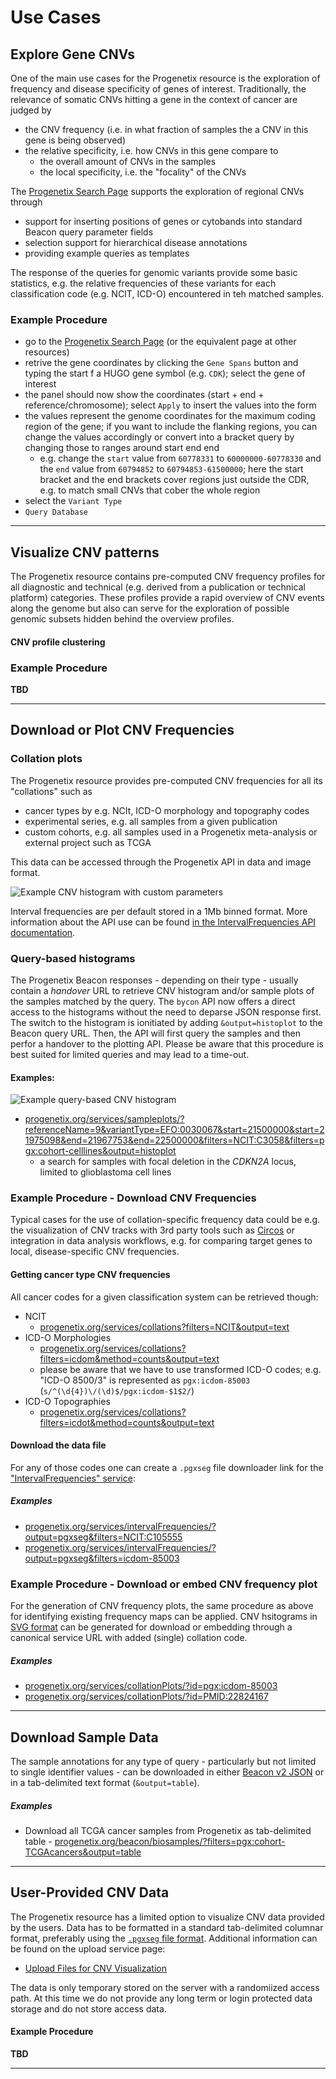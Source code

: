 # Use Cases

## Explore Gene CNVs

One of the main use cases for the Progenetix resource is the exploration of frequency and disease specificity of genes of interest. Traditionally, the relevance of somatic CNVs hitting a gene in the context of cancer are judged by

* the CNV frequency (i.e. in what fraction of samples the a CNV in this gene is being observed)
* the relative specificity, i.e. how CNVs in this gene compare to
    - the overall amount of CNVs in the samples
    - the local specificity, i.e. the "focality" of the CNVs

The [Progenetix Search Page](http://progenetix.org/search/) supports the exploration of regional CNVs through

* support for inserting positions of genes or cytobands into standard Beacon query parameter fields
* selection support for hierarchical disease annotations
* providing example queries as templates

The response of the queries for genomic variants provide some basic statistics, e.g. the relative frequencies of these variants for each classification code (e.g. NCIT, ICD-O) encountered in teh matched samples.

### Example Procedure

* go to the [Progenetix Search Page](http://progenetix.org/search/) (or the equivalent
  page at other resources)
* retrive the gene coordinates by clicking the `Gene Spans` button and typing the
  start f a HUGO gene symbol (e.g. `CDK`); select the gene of interest
* the panel should now show the coordinates (start + end + reference/chromosome);
  select `Apply` to insert the values into the form
* the values represent the genome coordinates for the maximum coding region of the
  gene; if you want to include the flanking regions, you can change the values
  accordingly or convert into a bracket query by changing those to ranges around
  start end end
    - e.g. change the `start` value from `60778331` to `60000000-60778330` and the
      `end` value from `60794852` to `60794853-61500000`; here the start bracket
      and the end brackets cover regions just outside the CDR, e.g. to match small CNVs
      that cober the whole region
* select the `Variant Type`
* `Query Database`

---

## Visualize CNV patterns

The Progenetix resource contains pre-computed CNV frequency profiles for all diagnostic
and technical (e.g. derived from a publication or technical platform) categories. These
profiles provide a rapid overview of CNV events along the genome but also can serve for
the exploration of possible genomic subsets hidden behind the overview profiles.


#### CNV profile clustering



### Example Procedure

**TBD**

---

## Download or Plot CNV Frequencies

### Collation plots

The Progenetix resource provides pre-computed CNV frequencies for all its
"collations" such as

* cancer types by e.g. NCIt, ICD-O morphology and topography codes
* experimental series, e.g. all samples from a given publication
* custom cohorts, e.g. all samples used in a Progenetix meta-analysis or
external project such as TCGA

This data can be accessed through the Progenetix API in data and image format.

![Example CNV histogram with custom parameters](http://progenetix.org/cgi/PGX/cgi/collationPlots.cgi?id=NCIT:C7376&-size_plotarea_h_px=40&-value_plot_y_max=50&-colorschema=bluered&plotChros=1,3,9,17,22)

Interval frequencies are per default stored in a 1Mb binned format. More
information about the API use can be found [in the IntervalFrequencies API documentation](services.md#pgxseg-segment-cnv-frequencies).

### Query-based histograms

The Progenetix Beacon responses - depending on their type - usually contain a _handover_
URL to retrieve CNV histogram and/or sample plots of the samples matched by the query.
The `bycon` API now offers a direct access to the histograms without the need to deparse
JSON response first. The switch to the histogram is ionitiated by adding `&output=histoplot`
to the Beacon query URL. Then, the API will first query the samples and then perfor
a handover to the plotting API. Please be aware that this procedure is best suited for limited
queries and may lead to a time-out.

#### Examples:

![Example query-based CNV histogram](http://progenetix.org/services/sampleplots/?referenceName=9&variantType=EFO:0030067&start=21500000&start=21975098&end=21967753&end=22500000&filters=NCIT:C3058&filters=pgx:cohort-celllines&output=histoplot)

* [progenetix.org/services/sampleplots/?referenceName=9&variantType=EFO:0030067&start=21500000&start=21975098&end=21967753&end=22500000&filters=NCIT:C3058&filters=pgx:cohort-celllines&output=histoplot](http://progenetix.org/services/sampleplots/?referenceName=9&variantType=EFO:0030067&start=21500000&start=21975098&end=21967753&end=22500000&filters=NCIT:C3058&filters=pgx:cohort-celllines&output=histoplot)
    - a search for samples with focal deletion in the _CDKN2A_ locus, limited to glioblastoma cell lines 


### Example Procedure - Download CNV Frequencies

Typical cases for the use of collation-specific frequency data could be e.g.
the visualization of CNV tracks with 3rd party tools such as [Circos](http://www.circos.ca/software/)
or integration in data analysis workflows, e.g. for comparing target genes to
local, disease-specific CNV frequencies.

#### Getting cancer type CNV frequencies

All cancer codes for a given classification system can be retrieved though:

* NCIT
    - [progenetix.org/services/collations?filters=NCIT&output=text](http://progenetix.org/services/collations?filters=NCIT&output=text)
* ICD-O Morphologies
    - [progenetix.org/services/collations?filters=icdom&method=counts&output=text](http://progenetix.org/services/collations?filters=icdom&method=counts&output=text)
    - please be aware that we have to use transformed ICD-O codes; e.g.
  "ICD-O 8500/3" is represented as `pgx:icdom-85003` (`s/^(\d{4})\/(\d)$/pgx:icdom-$1$2/`)
* ICD-O Topographies
    - [progenetix.org/services/collations?filters=icdot&method=counts&output=text](http://progenetix.org/services/collations?filters=icdot&method=counts&output=text)

#### Download the data file

For any of those codes one can create a `.pgxseg` file downloader link for the
["IntervalFrequencies" service](services.md#pgxseg-segment-cnv-frequencies):

##### Examples

* [progenetix.org/services/intervalFrequencies/?output=pgxseg&filters=NCIT:C105555](http://progenetix.org/services/intervalFrequencies/?output=pgxseg&filters=NCIT:C105555)
* [progenetix.org/services/intervalFrequencies/?output=pgxseg&filters=icdom-85003](http://progenetix.org/services/intervalFrequencies/?output=pgxseg&filters=icdom-85003)


### Example Procedure - Download or embed CNV frequency plot

For the generation of CNV frequency plots, the same procedure as above for
identifying existing frequency maps can be applied. CNV hsitograms in [SVG format](services.md#image-formats)
can be generated for download or embedding through a canonical service URL with
added (single) collation code.


##### Examples

* [progenetix.org/services/collationPlots/?id=pgx:icdom-85003](http://progenetix.org/services/collationPlots/?id=pgx:icdom-85003)
* [progenetix.org/services/collationPlots/?id=PMID:22824167](http://progenetix.org/services/collationPlots/?id=PMID:22824167)

--------------------------------------------------------------------------------

## Download Sample Data

The sample annotations for any type of query - particularly but not limited to
single identifier values - can be downloaded in either [Beacon v2 JSON](beaconplus.md#beacon-api)
or in a tab-delimited text format (`&output=table`).

##### Examples

* Download all TCGA cancer samples from Progenetix as tab-delimited table
      - [progenetix.org/beacon/biosamples/?filters=pgx:cohort-TCGAcancers&output=table](http://progenetix.org/beacon/biosamples/?filters=pgx:cohort-TCGAcancers&output=table)


 --------------------------------------------------------------------------------

## User-Provided CNV Data

The Progenetix resource has a limited option to visualize CNV data provided by the users. Data has to be formatted in a standard tab-delimited columnar format, preferably using the [`.pgxseg` file format](services.md#data-file-formats-pgxseg-segments). Additional information can be found on the upload service page:

* [Upload Files for CNV Visualization](http://progenetix.org/service-collection/uploader/)

The data is only temporary stored on the server with a randomiized access path. At this time we do not provide any long term or login protected data storage and do not store access data.

#### Example Procedure

**TBD**

--------------------------------------------------------------------------------
